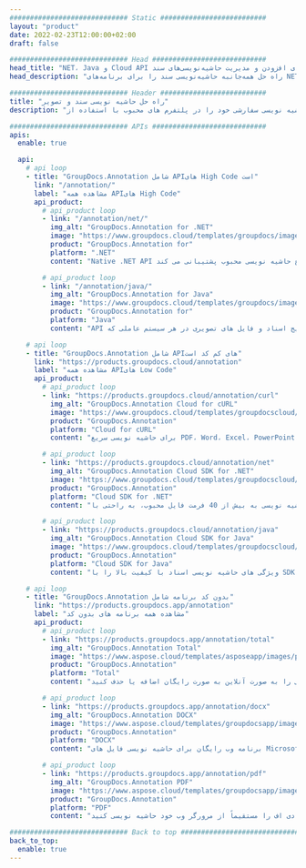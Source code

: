```yaml
---
############################# Static ##########################
layout: "product"
date: 2022-02-23T12:00:00+02:00
draft: false

############################# Head ############################
head_title: "NET، Java و Cloud API برای افزودن و مدیریت حاشیه‌نویسی‌های سند"
head_description: "راه حل همه‌جانبه حاشیه‌نویسی سند را برای برنامه‌های NET، Java و Cloud برای حاشیه‌نویسی فرمت‌های رایج سند و تصویر دریافت کنید."

############################# Header ##########################
title: "راه حل حاشیه نویسی سند و تصویر"
description: "اسناد را با برنامه های ما حاشیه نویسی کنید یا برنامه های حاشیه نویسی سفارشی خود را در پلتفرم های محبوب با استفاده از API های پیش فرض یا ابری بسازید."

############################# APIs ############################
apis:
  enable: true

  api:
    # api loop
    - title: "GroupDocs.Annotation شامل APIهای High Code است"
      link: "/annotation/"
      label: "مشاهده همه APIهای High Code"
      api_product:
        # api_product loop
        - link: "/annotation/net/"
          img_alt: "GroupDocs.Annotation for .NET"
          image: "https://www.groupdocs.cloud/templates/groupdocs/images/product-logos/groupdocs-annotation-net.png"
          product: "GroupDocs.Annotation for"
          platform: ".NET"
          content: "Native .NET API برای افزودن، ویرایش یا حذف موثر حاشیه نویسی از اسناد و تصاویر. از کار با انواع حاشیه نویسی محبوب پشتیبانی می کند."

        # api_product loop
        - link: "/annotation/java/"
          img_alt: "GroupDocs.Annotation for Java"
          image: "https://www.groupdocs.cloud/templates/groupdocs/images/product-logos/groupdocs-annotation-java.png"
          product: "GroupDocs.Annotation for"
          platform: "Java"
          content: "API حاشیه نویسی فایل جاوا برای حاشیه نویسی جامع اکثر فرمت های رایج اسناد و فایل های تصویری در هر سیستم عاملی که JDK نصب شده است."

    # api loop
    - title: "GroupDocs.Annotation شامل APIهای کم کد است"
      link: "https://products.groupdocs.cloud/annotation"
      label: "مشاهده همه APIهای Low Code"
      api_product:
        # api_product loop
        - link: "https://products.groupdocs.cloud/annotation/curl"
          img_alt: "GroupDocs.Annotation Cloud for cURL"
          image: "https://www.groupdocs.cloud/templates/groupdocscloud/images/sdk/272x272/groupdocs_annotation-for-curl.png"
          product: "GroupDocs.Annotation"
          platform: "Cloud for cURL"
          content: "برای حاشیه نویسی سریع PDF، Word، Excel، PowerPoint، Visio، تصاویر و بسیاری از فرمت های دیگر در برنامه های خود، با CURL RESTful annotation document API کار کنید."

        # api_product loop
        - link: "https://products.groupdocs.cloud/annotation/net"
          img_alt: "GroupDocs.Annotation Cloud SDK for .NET"
          image: "https://www.groupdocs.cloud/templates/groupdocscloud/images/sdk/272x272/groupdocs_annotation-for-net.png"
          product: "GroupDocs.Annotation"
          platform: "Cloud SDK for .NET"
          content: "برای افزودن متن، واترمارک، ناحیه، نقطه و انواع مختلف حاشیه نویسی به بیش از 40 فرمت فایل محبوب، به راحتی با NET SDK از حاشیه نویسی RESTful API استفاده کنید."

        # api_product loop
        - link: "https://products.groupdocs.cloud/annotation/java"
          img_alt: "GroupDocs.Annotation Cloud SDK for Java"
          image: "https://www.groupdocs.cloud/templates/groupdocscloud/images/sdk/272x272/groupdocs_annotation-for-java.png"
          product: "GroupDocs.Annotation"
          platform: "Cloud SDK for Java"
          content: "ویژگی های حاشیه نویسی اسناد با کیفیت بالا را با SDK حاشیه نویسی اسناد طراحی شده ویژه برای جاوا به قالب های سند و تصویر اضافه کنید."

    # api loop
    - title: "GroupDocs.Annotation بدون کد برنامه شامل" 
      link: "https://products.groupdocs.app/annotation"
      label: "مشاهده همه برنامه های بدون کد"
      api_product:
        # api_product loop
        - link: "https://products.groupdocs.app/annotation/total"
          img_alt: "GroupDocs.Annotation Total"
          image: "https://www.aspose.cloud/templates/asposeapp/images/products/logo/aspose_annotation-app.png"
          product: "GroupDocs.Annotation"
          platform: "Total"
          content: "اسناد حاشیه نویسی را به صورت آنلاین به صورت رایگان اضافه یا حذف کنید."

        # api_product loop
        - link: "https://products.groupdocs.app/annotation/docx"
          img_alt: "GroupDocs.Annotation DOCX"
          image: "https://www.aspose.cloud/templates/groupdocsapp/images/products/logo/groupdocs_words-app.png"
          product: "GroupDocs.Annotation"
          platform: "DOCX"
          content: "برنامه وب رایگان برای حاشیه نویسی فایل های Microsoft Word به صورت آنلاین از هر دستگاهی."

        # api_product loop
        - link: "https://products.groupdocs.app/annotation/pdf"
          img_alt: "GroupDocs.Annotation PDF"
          image: "https://www.aspose.cloud/templates/groupdocsapp/images/products/logo/groupdocs_pdf-app.png"
          product: "GroupDocs.Annotation"
          platform: "PDF"
          content: "پی دی اف را مستقیماً از مرورگر وب خود حاشیه نویسی کنید."

############################# Back to top ###############################
back_to_top:
  enable: true
---
```

